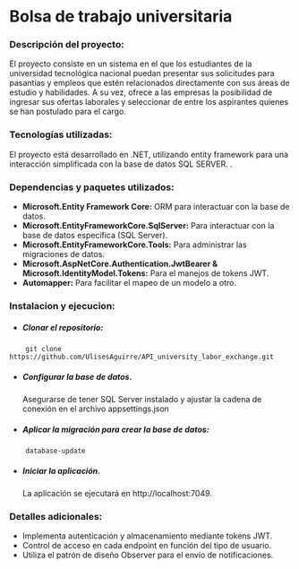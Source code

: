 # Bolsa de trabajo universitaria
### Descripción del proyecto:
El proyecto consiste en un sistema en el que los estudiantes de la universidad tecnológica nacional puedan presentar sus solicitudes para pasantías y empleos que estén relacionados directamente con sus áreas de estudio y habilidades. 
A su vez, ofrece a las empresas la posibilidad de ingresar sus ofertas laborales y seleccionar de entre los aspirantes quienes se han postulado para el cargo. 

### Tecnologías utilizadas:
El proyecto está desarrollado en .NET, utilizando entity framework para una interacción simplificada con la base de datos SQL SERVER.
.
### Dependencias y paquetes utilizados:
- **Microsoft.Entity Framework Core:** ORM para interactuar con la base de datos.
- **Microsoft.EntityFrameworkCore.SqlServer:** Para interactuar con la base de datos específica (SQL Server).
- **Microsoft.EntityFrameworkCore.Tools:** Para administrar las migraciones de datos. 
- **Microsoft.AspNetCore.Authentication.JwtBearer & Microsoft.IdentityModel.Tokens:** Para el manejos de tokens JWT.
- **Automapper:** Para facilitar el mapeo de un modelo a otro.

### Instalacion y ejecucion:

- ##### Clonar el repositorio:
```
    git clone https://github.com/UlisesAguirre/API_university_labor_exchange.git
```
- ##### Configurar la base de datos.
    Asegurarse de tener SQL Server instalado y ajustar la cadena de conexión en el archivo appsettings.json

- ##### Aplicar la migración para crear la base de datos:
```
    database-update
```
- ##### Iniciar la aplicación.

    La aplicación se ejecutará en http://localhost:7049.

### Detalles adicionales:
- Implementa autenticación y almacenamiento mediante tokens JWT.
- Control de acceso en cada endpoint en función del tipo de usuario.
- Utiliza el patrón de diseño Observer para el envío de notificaciones.